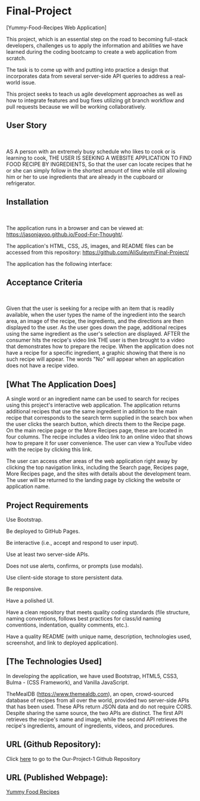 # Final-Project
[Yummy-Food-Recipes Web Application]

This project, which is an essential step on the road to becoming full-stack developers, challenges us to apply the information and abilities we have learned during the coding bootcamp to create a web application from scratch.

The task is to come up with and putting into practice a design that incorporates data from several server-side API queries to address a real-world issue.

This project seeks to teach us agile development approaches as well as how to integrate features and bug fixes utilizing git branch workflow and pull requests because we will be working collaboratively.

## User Story
<br>

AS A person with an extremely busy schedule who likes to cook or is learning to cook, THE USER IS SEEKING A WEBSITE APPLICATION TO FIND FOOD RECIPE BY INGREDIENTS, So that the user can locate recipes that he or she can simply follow in the shortest amount of time while still allowing him or her to use ingredients that are already in the cupboard or refrigerator.

## Installation
<br>

The application runs in a browser and can be viewed at: https://jasonjayoo.github.io/Food-For-Thought/. 

The application's HTML, CSS, JS, images, and README files can be accessed from this repository: https://github.com/AliSuleym/Final-Project/

The application has the following interface:

## Acceptance Criteria
<br>

Given that the user is seeking for a recipe with an item that is readily available, when the user types the name of the ingredient into the search area, an image of the recipe, the ingredients, and the directions are then displayed to the user.
As the user goes down the page, additional recipes using the same ingredient as the user's selection are displayed.
AFTER the consumer hits the recipe's video link
THE user is then brought to a video that demonstrates how to prepare the recipe.
When the application does not have a recipe for a specific ingredient, a graphic showing that there is no such recipe will appear.
The words "No" will appear when an application does not have a recipe video.

## [What The Application Does]

A single word or an ingredient name can be used to search for recipes using this project's interactive web application. The application returns additional recipes that use the same ingredient in addition to the main recipe that corresponds to the search term supplied in the search box when the user clicks the search button, which directs them to the Recipe page. On the main recipe page or the More Recipes page, these are located in four columns.
The recipe includes a video link to an online video that shows how to prepare it for user convenience. The user can view a YouTube video with the recipe by clicking this link.

The user can access other areas of the web application right away by clicking the top navigation links, including the Search page, Recipes page, More Recipes page, and the sites with details about the development team. The user will be returned to the landing page by clicking the website or application name.

## Project Requirements

Use Bootstrap.

Be deployed to GitHub Pages.

Be interactive (i.e., accept and respond to user input).

Use at least two server-side APIs.

Does not use alerts, confirms, or prompts (use modals).

Use client-side storage to store persistent data.

Be responsive.

Have a polished UI.


Have a clean repository that meets quality coding standards (file structure, naming conventions, follows best practices for class/id naming conventions, indentation, quality comments, etc.).


Have a quality README (with unique name, description, technologies used, screenshot, and link to deployed application).

## [The Technologies Used]

In developing the application, we have used Bootstrap, HTML5, CSS3, Bulma - (CSS Framework), and Vanilla JavaScript.

TheMealDB (https://www.themealdb.com), an open, crowd-sourced database of recipes from all over the world, provided two server-side APIs that has been used. These APIs return JSON data and do not require CORS.
Despite sharing the same source, the two APIs are distinct. The first API retrieves the recipe's name and image, while the second API retrieves the recipe's ingredients, amount of ingredients, videos, and procedures.

## URL (Github Repository):

Click [here](https://github.com/AliSuleym/Final-Project) to go to the Our-Project-1 Github Repository

## URL (Published Webpage):

<a href="" target="_blank">Yummy Food Recipes</a>

